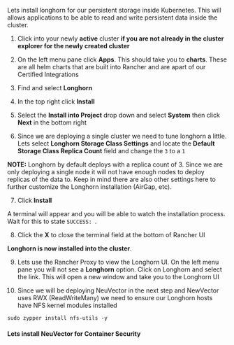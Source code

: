 Lets install longhorn for our persistent storage inside Kubernetes. This will allows applications to be able to read and write persistent data inside the cluster. 


1. Click into your newly **active** cluster **if you are not already in the cluster explorer for the newly created cluster**

2. On the left menu pane click **Apps**. This should take you to **charts**. These are all helm charts that are built into Rancher and are apart of our Certified Integrations

3. Find and select **Longhorn**

4. In the top right click **Install**

5. Select the **Install into Project** drop down and select **System** then click **Next** in the bottom right 

6. Since we are deploying a single cluster we need to tune longhorn a little. Lets select **Longhorn Storage Class Settings** and locate the **Default Storage Class Replica Count** field and change the `3` to a `1`

**NOTE:** Longhorn by default deploys with a replica count of 3. Since we are only deploying a single node it will not have enough nodes to deploy replicas of the data to. Keep in mind there are also other settings here to further customize the Longhorn installation (AirGap, etc). 

7. Click **Install**

A terminal will appear and you will be able to watch the installation process. Wait for this to state `SUCCESS: `.

8. Click the **X** to close the terminal field at the bottom of Rancher UI

**Longhorn is now installed into the cluster**.

9. Lets use the Rancher Proxy to view the Longhorn UI. On the left menu pane you will not see a **Longhorn** option. Click on Longhorn and select the link. This will open a new window and take you to the Longhorn UI 

10. Since we will be deploying NeuVector in the next step and NewVector uses RWX (ReadWriteMany) we need to ensure our Longhorn hosts have NFS kernel modules installed

```ctr:Cluster01
sudo zypper install nfs-utils -y
```

#### Lets install NeuVector for Container Security

